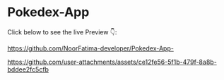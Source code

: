 # Pokedex-App


Click below to see the live Preview 👇:

https://github.com/NoorFatima-developer/Pokedex-App-


https://github.com/user-attachments/assets/ce12fe56-5f1b-479f-8a8b-bddee2fc5cfb
